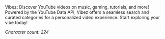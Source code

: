 Vibez: Discover YouTube videos on music, gaming, tutorials, and more! Powered by the YouTube Data API, Vibez offers a seamless search and curated categories for a personalized video experience. Start exploring your vibe today!

*Character count: 224*
